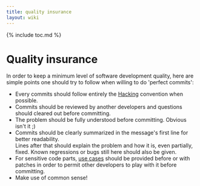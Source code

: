 ```yaml
---
title: quality insurance
layout: wiki
---
```

{% include toc.md %}
#  Quality insurance

In order to keep a minimum level of software development quality, here are simple points one should try to follow
when willing to do 'perfect commits':

 * Every commits should follow entirely the [Hacking](hacking.html) convention when possible.
 * Commits should be reviewed by another developers and questions should cleared out before committing.
 * The problem should be fully understood before committing. Obvious isn't it ;)
 * Commits should be clearly summarized in the message's first line for better readability. <br /> Lines after that should explain the problem and how it is, even partially, fixed. Known regressions or bugs still here should also be given.
 * For sensitive code parts, [use cases](use_cases.html) should be provided before or with patches in order to permit other developers to play with it before committing.
 * Make use of common sense!

